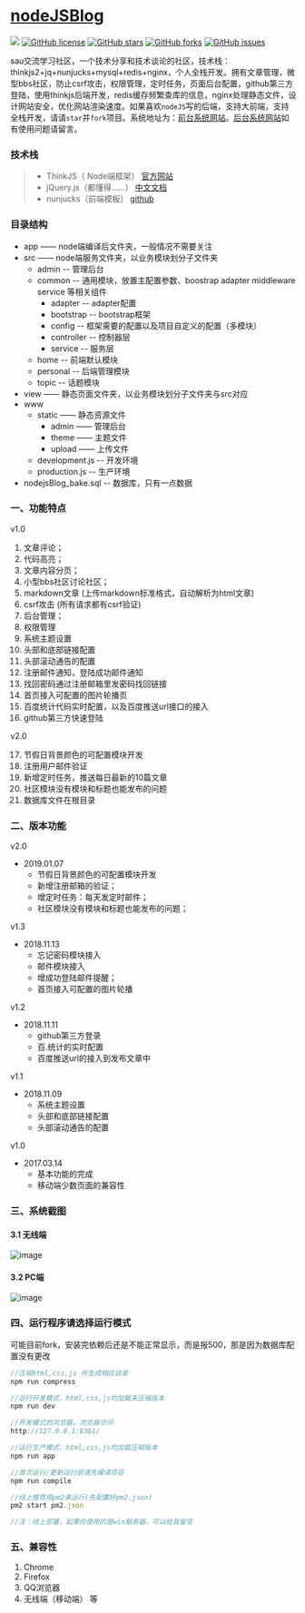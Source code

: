 # [nodeJSBlog](https://github.com/saucxs/nodeJSBlog)
[![](https://img.shields.io/badge/Powered%20by-saucxs%20-brightgreen.svg)](https://github.com/saucxs/nodeJSBlog)
[![GitHub license](https://img.shields.io/github/license/saucxs/nodeJSBlog.svg)](https://github.com/saucxs/nodeJSBlog/blob/master/LICENSE)
[![GitHub stars](https://img.shields.io/github/stars/saucxs/nodeJSBlog.svg?style=popout)](https://github.com/saucxs/nodeJSBlog/stargazers)
[![GitHub forks](https://img.shields.io/github/forks/saucxs/nodeJSBlog.svg?style=popout)](https://github.com/saucxs/nodeJSBlog/network)
[![GitHub issues](https://img.shields.io/github/issues/saucxs/nodeJSBlog.svg?style=popout)](https://github.com/saucxs/nodeJSBlog/issues)

sau交流学习社区，一个技术分享和技术谈论的社区，技术栈：thinkjs2+jq+nunjucks+mysql+redis+nginx，个人全栈开发。拥有文章管理，微型bbs社区，防止csrf攻击，权限管理，定时任务，页面后台配置，github第三方登陆，使用thinkjs后端开发，redis缓存频繁查库的信息，nginx处理静态文件，设计网站安全，优化网站渲染速度。如果喜欢`nodeJS`写的后端，支持大前端，支持全栈开发，请请`star`并`fork`项目。系统地址为：[前台系统网站](https://www.mwcxs.top)。[后台系统网站](https://www.mwcxs.top/admin)如有使用问题请留言。

### 技术栈
> + ThinkJS（ Node端框架） [官方网站](https://thinkjs.org/)
> + jQuery.js（都懂得……）  [中文文档](http://jquery.cuishifeng.cn/)
> + nunjucks（前端模板）  [github](https://github.com/mozilla/nunjucks)

### 目录结构

+ app    —— node端编译后文件夹，一般情况不需要关注
+ src    —— node端服务文件夹，以业务模块划分子文件夹
    - admin  -- 管理后台
    - common  -- 通用模块，放置主配置参数、boostrap adapter middleware service 等相关组件
        - adapter  -- adapter配置   
        - bootstrap -- bootstrap框架
        - config -- 框架需要的配置以及项目自定义的配置（多模块）  
        - controller -- 控制器层
        - service -- 服务层
    - home -- 前端默认模块
    - personal --  后端管理模块
    - topic -- 话题模块     
+ view   —— 静态页面文件夹，以业务模块划分子文件夹与src对应
+ www
    - static —— 静态资源文件
        - admin —— 管理后台
        - theme  —— 主题文件
        - upload —— 上传文件
    - development.js  -- 开发环境
    - production.js   -- 生产环境    
+ nodejsBlog_bake.sql  -- 数据库，只有一点数据
### 一、功能特点
v1.0
1. 文章评论；
2. 代码高亮；
3. 文章内容分页；
4. 小型bbs社区讨论社区；
5. markdown文章 (上传markdown标准格式，自动解析为html文章)
6. csrf攻击 (所有请求都有csrf验证)
7. 后台管理；
8. 权限管理
9. 系统主题设置
10. 头部和底部链接配置
11. 头部滚动通告的配置
12. 注册邮件通知，登陆成功邮件通知
13. 找回密码通过注册邮箱里发密码找回链接
14. 首页接入可配置的图片轮播页
15. 百度统计代码实时配置，以及百度推送url接口的接入
16. github第三方快速登陆

v2.0

17. 节假日背景颜色的可配置模块开发
18. 注册用户邮件验证
19. 新增定时任务，推送每日最新的10篇文章
20. 社区模块没有模块和标题也能发布的问题
21. 数据库文件在根目录


### 二、版本功能
v2.0
+ 2019.01.07
    - 节假日背景颜色的可配置模块开发
    - 新增注册邮箱的验证；
    - 增定时任务：每天发定时邮件；
    - 社区模块没有模块和标题也能发布的问题；

v1.3
+ 2018.11.13
    - 忘记密码模块接入
    - 邮件模块接入
    - 增成功登陆邮件提醒；
    - 首页接入可配置的图片轮播

v1.2
+ 2018.11.11    
    - github第三方登录
    - 百.统计的实时配置
    - 百度推送url的接入到发布文章中

v1.1
+ 2018.11.09
    - 系统主题设置
    - 头部和底部链接配置
    - 头部滚动通告的配置
    
v1.0
+ 2017.03.14
    - 基本功能的完成
    - 移动端少数页面的兼容性
 

### 三、系统截图
#### 3.1 无线端
![image](./screen-pic.jpg)
#### 3.2 PC端
![image](./screen-pic-2.png)

### 四、运行程序请选择运行模式
可能目前fork，安装完依赖后还是不能正常显示，而是报500，那是因为数据库配置没有更改
```javascript
//压缩html,css,js 并生成相应目录
npm run compress

//运行开发模式，html,css,js均加载未压缩版本
npm run dev  

//开发模式的浏览器，浏览器访问
http://127.0.0.1:8361/

//运行生产模式，html,css,js均加载压缩版本
npm run app  

//首次运行/更新运行前请先编译项目
npm run compile

//线上推荐用pm2来运行(先配置好pm2.json)
pm2 start pm2.json

//注：线上部署，如果你使用的是win服务器，可以给我留言
```
### 五、兼容性
1. Chrome
2. Firefox
3. QQ浏览器
4. 无线端（移动端）
等
